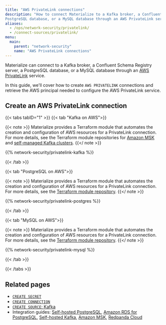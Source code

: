 ```yaml
---
title: "AWS PrivateLink connections"
description: "How to connect Materialize to a Kafka broker, a Confluent Schema Registry server, a
PostgreSQL database, or a MySQL database through an AWS PrivateLink service."
aliases:
  - /ops/network-security/privatelink/
  - /connect-sources/privatelink/
menu:
  main:
    parent: "network-security"
    name: "AWS PrivateLink connections"
---
```


Materialize can connect to a Kafka broker, a Confluent Schema Registry server, a
PostgreSQL database, or a MySQL database through an [AWS PrivateLink](https://aws.amazon.com/privatelink/)
service.

In this guide, we'll cover how to create `AWS PRIVATELINK` connections and
retrieve the AWS principal needed to configure the AWS PrivateLink service.

## Create an AWS PrivateLink connection

{{< tabs tabID="1" >}}
{{< tab "Kafka on AWS">}}

{{< note >}}
Materialize provides a Terraform module that automates the creation and
configuration of AWS resources for a PrivateLink connection. For more details,
see the Terraform module repositories for [Amazon MSK](https://github.com/MaterializeInc/terraform-aws-msk-privatelink)
and [self-managed Kafka clusters](https://github.com/MaterializeInc/terraform-aws-kafka-privatelink).
{{</ note >}}

{{% network-security/privatelink-kafka %}}

{{< /tab >}}

{{< tab "PostgreSQL on AWS">}}

{{< note >}}
Materialize provides a Terraform module that automates the creation and
configuration of AWS resources for a PrivateLink connection. For more details,
see the [Terraform module repository](https://github.com/MaterializeInc/terraform-aws-rds-privatelink).
{{</ note >}}

{{% network-security/privatelink-postgres %}}

{{< /tab >}}

{{< tab "MySQL on AWS">}}

{{< note >}}
Materialize provides a Terraform module that automates the creation and
configuration of AWS resources for a PrivateLink connection. For more details,
see the [Terraform module repository](https://github.com/MaterializeInc/terraform-aws-rds-privatelink).
{{</ note >}}

{{% network-security/privatelink-mysql %}}

{{< /tab >}}

{{< /tabs >}}

## Related pages

- [`CREATE SECRET`](/sql/create-secret)
- [`CREATE CONNECTION`](/sql/create-connection)
- [`CREATE SOURCE`: Kafka](/sql/create-source/kafka)
- Integration guides: [Self-hosted
  PostgreSQL](/ingest-data/postgres/self-hosted/), [Amazon RDS for
  PostgreSQL](/ingest-data/postgres/amazon-rds/), [Self-hosted
  Kafka](/ingest-data/kafka/kafka-self-hosted), [Amazon
  MSK](/ingest-data/kafka/amazon-msk), [Redpanda
  Cloud](/ingest-data/redpanda/redpanda-cloud/)
